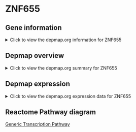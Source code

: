 <h1>ZNF655</h1>

<h2>Gene information</h2>
<details>
  <summary>Click to view the depmap.org information for ZNF655</summary>
  <iframe src="https://depmap.org/portal/gene/ZNF655?tab=about" style="border:none;width:100%;height:800px"></iframe>
</details>

<h2>Depmap overview</h2>
<details>
  <summary>Click to view the depmap.org summary for ZNF655</summary>
  <iframe src="https://depmap.org/portal/gene/ZNF655?tab=overview" style="border:none;width:100%;height:800px"></iframe>
</details>

<h2>Depmap expression</h2>
<details>
  <summary>Click to view the depmap.org expression data for ZNF655</summary>
  <iframe src="https://depmap.org/portal/gene/ZNF655?tab=characterization" style="border:none;width:100%;height:800px"></iframe>
</details>



<h2>Reactome Pathway diagram</h2>
<a href="https://reactome.org/PathwayBrowser/#/R-HSA-212436" target="_BLANK">Generic Transcription Pathway</a>



